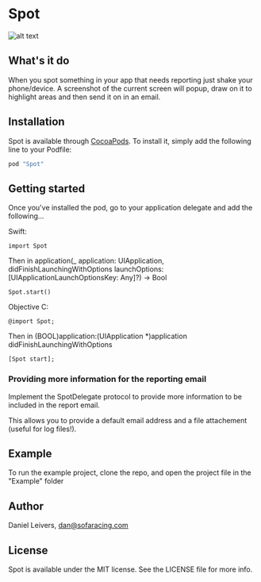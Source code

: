 # Spot

![alt text](https://github.com/Workshed/Spot/blob/master/example.gif "Example usage")

## What's it do

When you spot something in your app that needs reporting just shake your phone/device. A screenshot of the current screen will popup, draw on it to highlight areas and then send it on in an email.  

## Installation

Spot is available through [CocoaPods](http://cocoapods.org). To install
it, simply add the following line to your Podfile:

```ruby
pod "Spot"
```

## Getting started

Once you've installed the pod, go to your application delegate and add the following...

Swift:
```
import Spot
```

Then in application(_ application: UIApplication, didFinishLaunchingWithOptions launchOptions: [UIApplicationLaunchOptionsKey: Any]?) -> Bool

```
Spot.start()
```

Objective C:
```
@import Spot;
```

Then in (BOOL)application:(UIApplication *)application didFinishLaunchingWithOptions

```
[Spot start];
```
### Providing more information for the reporting email

Implement the SpotDelegate protocol to provide more information to be included in the report email.

This allows you to provide a default email address and a file attachement (useful for log files!).

## Example

To run the example project, clone the repo, and open the project file in the "Example" folder

## Author

Daniel Leivers, dan@sofaracing.com

## License

Spot is available under the MIT license. See the LICENSE file for more info.
